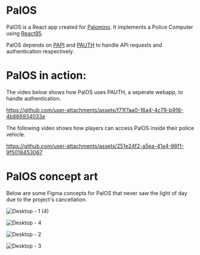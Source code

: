 # PalOS
PalOS is a React app created for [Palomino](https://github.com/sildotdev/palominorp). It implements a Police Computer using [React95](https://github.com/React95/React95).

PalOS depends on [PAPI](https://github.com/sildotdev/papi) and [PAUTH](https://github.com/sildotdev/pauth) to handle API requests and authentication respectively.

# PalOS in action:

The video below shows how PalOS uses PAUTH, a seperate webapp, to handle authentication.

https://github.com/user-attachments/assets/f71f7aa0-16a4-4c79-b918-4b866934033e

The following video shows how players can access PalOS inside their police vehicle.

https://github.com/user-attachments/assets/251e24f2-a5ea-41a4-86f1-9f5018453067

# PalOS concept art
Below are some Figma concepts for PalOS that never saw the light of day due to the project's cancellation.

![Desktop - 1 (4)](https://github.com/user-attachments/assets/9b94bddf-bece-4198-b0ab-a06888a90ecd)

![Desktop - 4](https://github.com/user-attachments/assets/73ba4554-ed63-4e0c-9a87-c3f66607c68b)

![Desktop - 2](https://github.com/user-attachments/assets/974a29c6-ef4b-4c4c-86a3-540df7a3fd8b)

![Desktop - 3](https://github.com/user-attachments/assets/09bc5bfb-043d-470e-9fc6-49ddc6cf5614)
